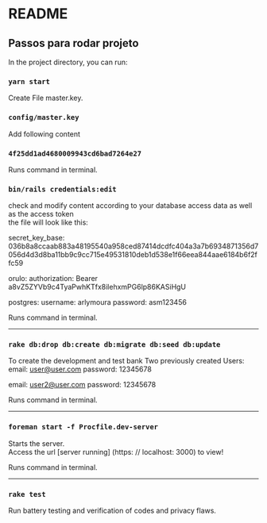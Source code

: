 # README


## Passos para rodar projeto

In the project directory, you can run:

### `yarn start`

Create File master.key.<br />

### `config/master.key`

Add following content<br />

### `4f25dd1ad4680009943cd6bad7264e27`

Runs command in terminal.<br />
### `bin/rails credentials:edit`

check and modify content according to your database access data as well as the access token<br />
the file will look like this:<br />


secret_key_base: 036b8a8ccaab883a48195540a958ced87414dcdfc404a3a7b6934871356d7056d4d3d8ba11bb9c9cc715e49531810deb1d538e1f66eea844aae6184b6f2ffc59

orulo:
  authorization: Bearer a8vZ5ZYVb9c4TyaPwhKTfx8ilehxmPG6lp86KASiHgU

postgres:
  username: arlymoura
  password: asm123456


Runs command in terminal.<br />
_________________________________________

### `rake db:drop db:create db:migrate db:seed db:update `

To create the development and test bank Two previously created Users: <br />
email: user@user.com
password: 12345678

email: user2@user.com
password: 12345678
<br />


Runs command in terminal.<br />
_________________________________________

### `foreman start -f Procfile.dev-server`


Starts the server. <br />
Access the url [server running] (https: // localhost: 3000) to view!

Runs command in terminal.<br />
_________________________________________

### `rake test`

Run battery testing and verification of codes and privacy flaws.<br />

